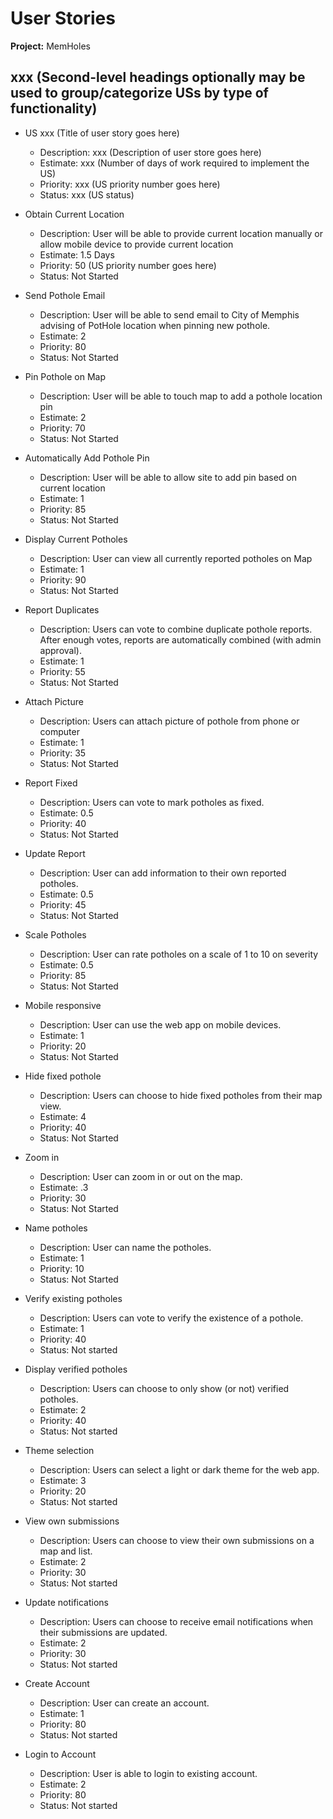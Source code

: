 # User Stories

**Project:** MemHoles

## xxx (Second-level headings optionally may be used to group/categorize USs by type of functionality)

- US xxx (Title of user story goes here)
  - Description: xxx (Description of user store goes here)
  - Estimate: xxx (Number of days of work required to implement the US)
  - Priority: xxx (US priority number goes here)
  - Status: xxx (US status)

- Obtain Current Location
  - Description: User will be able to provide current location manually or allow mobile device to provide current location
  - Estimate: 1.5 Days
  - Priority: 50 (US priority number goes here)
  - Status: Not Started

- Send Pothole Email
  - Description: User will be able to send email to City of Memphis advising of PotHole location when pinning new pothole.
  - Estimate: 2
  - Priority: 80
  - Status: Not Started

- Pin Pothole on Map
  - Description: User will be able to touch map to add a pothole location pin
  - Estimate: 2
  - Priority: 70
  - Status: Not Started

- Automatically Add Pothole Pin
  - Description: User will be able to allow site to add pin based on current location
  - Estimate: 1
  - Priority: 85
  - Status: Not Started

- Display Current Potholes
  - Description: User can view all currently reported potholes on Map
  - Estimate: 1
  - Priority: 90
  - Status: Not Started

- Report Duplicates
  - Description: Users can vote to combine duplicate pothole reports. After enough votes, reports are automatically combined (with admin approval).
  - Estimate: 1
  - Priority: 55
  - Status: Not Started

- Attach Picture
  - Description: Users can attach picture of pothole from phone or computer
  - Estimate: 1
  - Priority: 35
  - Status: Not Started

- Report Fixed
  - Description: Users can vote to mark potholes as fixed.
  - Estimate: 0.5
  - Priority: 40
  - Status: Not Started

- Update Report
  - Description: User can add information to their own reported potholes.
  - Estimate: 0.5
  - Priority: 45
  - Status: Not Started

- Scale Potholes
  - Description: User can rate potholes on a scale of 1 to 10 on severity
  - Estimate: 0.5
  - Priority: 85
  - Status: Not Started

- Mobile responsive
  - Description: User can use the web app on mobile devices.
  - Estimate: 1
  - Priority: 20
  - Status: Not Started

- Hide fixed pothole
  - Description: Users can choose to hide fixed potholes from their map view.
  - Estimate: 4
  - Priority: 40
  - Status: Not Started

- Zoom in
  - Description: User can zoom in or out on the map.
  - Estimate: .3
  - Priority: 30
  - Status: Not Started

- Name potholes
  - Description: User can name the potholes.
  - Estimate: 1
  - Priority: 10
  - Status: Not Started

- Verify existing potholes
  - Description: Users can vote to verify the existence of a pothole.
  - Estimate: 1
  - Priority: 40
  - Status: Not started

- Display verified potholes
  - Description: Users can choose to only show (or not) verified potholes.
  - Estimate: 2
  - Priority: 40
  - Status: Not started

- Theme selection
  - Description: Users can select a light or dark theme for the web app.
  - Estimate: 3
  - Priority: 20
  - Status: Not started

- View own submissions
  - Description: Users can choose to view their own submissions on a map and list.
  - Estimate: 2
  - Priority: 30
  - Status: Not started

- Update notifications
  - Description: Users can choose to receive email notifications when their submissions are updated.
  - Estimate: 2
  - Priority: 30
  - Status: Not started

- Create Account
  - Description: User can create an account.
  - Estimate: 1
  - Priority: 80
  - Status: Not started

- Login to Account
  - Description: User is able to login to existing account.
  - Estimate: 2
  - Priority: 80
  - Status: Not started
